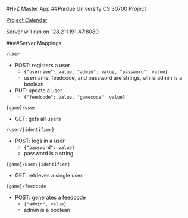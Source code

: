 #HvZ Master App
##Purdue University CS 30700 Project

[Project Calendar](https://www.google.com/calendar/embed?src=9nbo43qa79nmsmpnseo66n64oo%40group.calendar.google.com&ctz=America/New_York)

Server will run on 128.211.191.47:8080


####Server Mappings

`/user`

 * POST: registers a user
 	* `{"username": value, "admin": value, "password": value}`
 	* username, feedcode, and password are strings, while admin is a boolean
 * PUT: update a user
 	* `{"feedcode": value, "gamecode": value}`


`{game}/user`
 * GET: gets all users

`/user/{identifier}`

 * POST: logs in a user
 	* `{"password": value}`
 	* password is a string

`{game}/user/{identifier}`

 * GET: retrieves a single user

`{game}/feedcode`

 * POST: generates a feedcode
 	* `{"admin", value}`
 	* admin is a boolean
